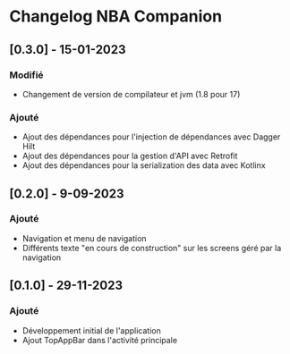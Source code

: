 # Changelog NBA Companion

## [0.3.0] - 15-01-2023
### Modifié
- Changement de version de compilateur et jvm (1.8 pour 17)
### Ajouté
- Ajout des dépendances pour l'injection de dépendances avec Dagger Hilt
- Ajout des dépendances pour la gestion d'API avec Retrofit
- Ajout des dépendances pour la serialization des data avec Kotlinx

## [0.2.0] - 9-09-2023
### Ajouté
- Navigation et menu de navigation
- Différents texte "en cours de construction" sur les screens géré par la navigation

## [0.1.0] - 29-11-2023
### Ajouté
- Développement initial de l'application
- Ajout TopAppBar dans l'activité principale